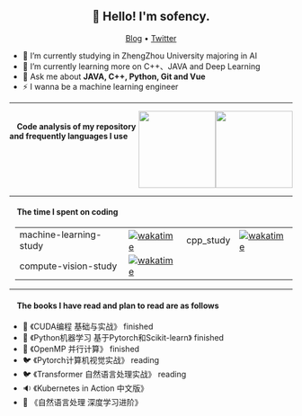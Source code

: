 <h2 align="center">👋 Hello! I'm sofency.</h2>
<p align="center">
  <a href="https://blog.csdn.net/qq_43079376">Blog</a> •
  <a href="https://twitter.com/athulcajay">Twitter</a>
</p>


- 🔭 I’m currently studying in ZhengZhou University majoring in AI
- 🌱 I’m currently learning more on C++、JAVA and Deep Learning
- 💬 Ask me about **JAVA, C++, Python, Git and Vue**
- ⚡ I wanna be a machine learning engineer

-------
<!-- GitHub 数据统计 -->
<div class="container" style="display:flex">
<h4>&nbsp;&nbsp;&nbsp;&nbsp;Code analysis of my repository and frequently languages I use</h4>
<img height="137px" src="https://github-readme-stats-git-masterrstaa-rickstaa.vercel.app/api?username=sofency&hide_title=true&hide_border=true&show_icons=true&include_all_commits=true&line_height=21text_color=000&icon_color=000&bg_color=0,ea6161,ffc64d,fffc4d,52fa5a&theme=graywhite" />
<img height="137px" src="https://github-readme-stats-git-masterrstaa-rickstaa.vercel.app/api/top-langs/?username=sofency&hide_title=true&hide_border=true&layout=compact&langs_count=6&text_color=000&icon_color=fff&bg_color=0,52fa5a,4dfcff,c64dff&theme=graywhite" /><br>  
</div>

-------
<h4>&nbsp;&nbsp;&nbsp;&nbsp;The time I spent on coding</h4>
<div style="padding-left:10px">
<table>
	<tr>
		<td>machine-learning-study</td>
		<td><a href="https://wakatime.com/badge/user/018d4508-b7ec-4694-9e53-803118ee4560/project/018d5de3-8d5c-4e2b-8199-d0d180c05874"><img style="margin-bottom: -4px;" src="https://wakatime.com/badge/user/018d4508-b7ec-4694-9e53-803118ee4560/project/018d5de3-8d5c-4e2b-8199-d0d180c05874.svg" alt="wakatime"></a></td>
		<td>cpp_study</td>
		<td><a href="https://wakatime.com/badge/user/018d4508-b7ec-4694-9e53-803118ee4560/project/018d96cc-32d9-4b4c-bb96-06397036f7fd"><img style="margin-bottom: -4px;" src="https://wakatime.com/badge/user/018d4508-b7ec-4694-9e53-803118ee4560/project/018d96cc-32d9-4b4c-bb96-06397036f7fd.svg" alt="wakatime"></a></td>
	</tr>
	<tr>
		<td>compute-vision-study</td>
		<td><a href="https://wakatime.com/badge/user/018d4508-b7ec-4694-9e53-803118ee4560/project/018e20db-3b2e-44e2-9f8a-c3e5f2477f08"><img src="https://wakatime.com/badge/user/018d4508-b7ec-4694-9e53-803118ee4560/project/018e20db-3b2e-44e2-9f8a-c3e5f2477f08.svg" alt="wakatime"></a></td>
	</tr>
</table>  
</div>

-------
<h4>&nbsp;&nbsp;&nbsp;&nbsp;The books I have read and plan to read are as follows </h4>

- 🔭 《CUDA编程 基础与实战》                        finished
- 📝 《Python机器学习 基于Pytorch和Scikit-learn》   finished
- 📡 《OpenMP 并行计算》                           finished
- 🐦 《Pytorch计算机视觉实战》                      reading
- 🐦 《Transformer 自然语言处理实战》               reading
- 🔉 《Kubernetes in Action 中文版》
- 📡 《自然语言处理 深度学习进阶》


